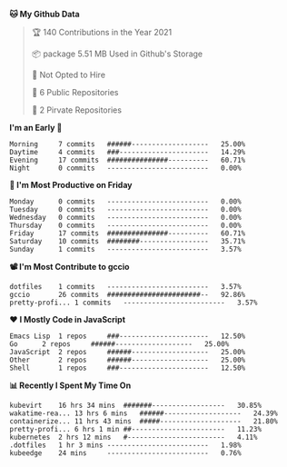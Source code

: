<!--START_SECTION:waka-->
**🐱 My Github Data**
> 🏆 140 Contributions in the Year 2021
 >
> 📦 package 5.51 MB Used in Github's Storage
 >
> 🚫 Not Opted to Hire
 >
> 🚪 6 Public Repositories
 >
> 🔑 2 Pirvate Repositories
 >

**I'm an Early 🐤** 
```text
Morning		7 commits	######-------------------	25.00%
Daytime		4 commits	###----------------------	14.29%
Evening		17 commits	###############----------	60.71%
Night		0 commits	-------------------------	0.00%
```

**📅 I'm Most Productive on Friday**
```text
Monday		0 commits	-------------------------	0.00%
Tuesday		0 commits	-------------------------	0.00%
Wednesday	0 commits	-------------------------	0.00%
Thursday	0 commits	-------------------------	0.00%
Friday		17 commits	###############----------	60.71%
Saturday	10 commits	########-----------------	35.71%
Sunday		1 commits	-------------------------	3.57%
```

**📽 I'm Most Contribute to gccio**
```text
dotfiles	1 commits	-------------------------	3.57%
gccio		26 commits	#######################--	92.86%
pretty-profi...	1 commits	-------------------------	3.57%
```


**❤ I Mostly Code in JavaScript**

```text
Emacs Lisp	1 repos		###----------------------	12.50%
Go		2 repos		######-------------------	25.00%
JavaScript	2 repos		######-------------------	25.00%
Other		2 repos		######-------------------	25.00%
Shell		1 repos		###----------------------	12.50%
```

**📊 Recently I Spent My Time On**
```text
kubevirt	16 hrs 34 mins	#######------------------	30.85%
wakatime-rea...	13 hrs 6 mins	######-------------------	24.39%
containerize...	11 hrs 43 mins	#####--------------------	21.80%
pretty-profi...	6 hrs 1 min	##-----------------------	11.23%
kubernetes	2 hrs 12 mins	#------------------------	4.11%
.dotfiles	1 hr 3 mins	-------------------------	1.98%
kubeedge	24 mins		-------------------------	0.76%
```

<!--END_SECTION:waka-->
